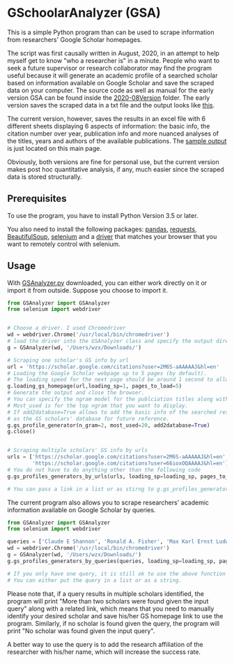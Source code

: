 # GSchoolarAnalyzer (GSA)
This is a simple Python program than can be used to scrape information from researchers' Google Scholar homepages. 

The script was first causally written in August, 2020, in an attempt to help myself get to know "who a researcher is" in a minute. People who want to seek a future supervisor or research collaborator may find the program useful because it will generate an academic profile of a searched scholar based on information available on Google Scholar and save the scraped data on your computer. The source code as well as manual for the early version GSA can be found inside the [2020-08Version](https://github.com/jaaack-wang/GSchoolarAnalyzer/tree/main/2020-08Version) folder. The early version saves the scraped data in a txt file and the output looks like [this](https://github.com/jaaack-wang/GSchoolarAnalyzer/blob/main/2020-08Version/GSA_output.png).

The current version, however, saves the results in an excel file with 6 different sheets displaying 6 aspects of information: the basic info, the citation number over year, publication info and more nuanced analyses of the titles, years and authors of the available publications. The [sample output](https://github.com/jaaack-wang/GSchoolarAnalyzer/blob/main/【Sample_Output】Ronald%20A.%20Fisher%20GSProfile_2021-04-27.xlsx) is just located on this main page. 

Obviously, both versions are fine for personal use, but the current version makes post hoc quantitative analysis, if any, much easier since the scraped data is stored structurally. 

## Prerequisites
To use the program, you have to install Python Version 3.5 or later. 

You also need to install the following packages: [pandas](https://pandas.pydata.org), [requests](https://pypi.org/project/requests/), [BeautifulSoup](https://pypi.org/project/beautifulsoup4/), [selenium](https://github.com/SeleniumHQ/selenium/tree/trunk/py) and a [driver](https://github.com/SeleniumHQ/selenium/tree/trunk/py#drivers) that matches your browser that you want to remotely control with selenium.

## Usage
With [GSAnalyzer.py](https://github.com/jaaack-wang/GSchoolarAnalyzer/blob/main/GSAnalyzer.py) downloaded, you can either work directly on it or import it from outside. Suppose you choose to import it.

```python
from GSAnalyzer import GSAnalyzer
from selenium import webdriver


# Choose a driver. I used Chromedriver
wd = webdriver.Chrome('/usr/local/bin/chromedriver')
# load the driver into the GSAnalyzer class and specify the output directory
g = GSAnalyzer(wd, '/Users/wzx/Downloads/')

# Scraping one scholar's GS info by url
url = 'https://scholar.google.com/citations?user=2M6S-aAAAAAJ&hl=en'
# Loading the Google Scholar webpage up to 5 pages (by default). 
# The loading speed for the next page should be around 1 second to allow it to be fully loaded. 
g.loading_gs_homepage(url,loading_sp=1, pages_to_load=5)
# Generate the output and close the browser.
# You can specify the ngram model for the publciation titles along with a default unigram.
# Most_used is for the top ngram that you want to display.
# If add2database=True allows to add the basic info of the searched researcher(s) into a excel file 
# as the GS scholars' database for future reference. 
g.gs_profile_generator(n_gram=2, most_used=20, add2database=True)
g.close()


# Scraping multiple scholars' GS info by urls
urls = ['https://scholar.google.com/citations?user=2M6S-aAAAAAJ&hl=en',
        'https://scholar.google.com/citations?user=66ioxOQAAAAJ&hl=en']
# You do not have to do anything other than the following code
g.gs_profiles_generators_by_urls(urls, loading_sp=loading_sp, pages_to_load=pages_to_load, n_gram=2, most_used=20, add2database=True))

# You can pass a link in a list or as stirng to g.gs_profiles_generators_by_urls() as well and it works same way. 

```

The current program also allows you to scrape researchers' academic information available on Google Scholar by queries. 
```python
from GSAnalyzer import GSAnalyzer
from selenium import webdriver

queries = ['Claude E Shannon', 'Ronald A. Fisher', 'Max Karl Ernst Ludwig Planck']
wd = webdriver.Chrome('/usr/local/bin/chromedriver')
g = GSAnalyzer(wd, '/Users/wzx/Downloads/')
g.gs_profiles_generators_by_queries(queries, loading_sp=loading_sp, pages_to_load=pages_to_load, n_gram=2, most_used=20, add2database=True)

# If you only have one query, it is still ok to use the above function directly.
# You can either put the query in a list or as a string.
```

Please note that, if a query results in multiple scholars identified, the program will print "More than two scholars were found given the input query" along with a related link, which means that you need to manually identify your desired scholar and save his/her GS homepage link to use the program. Similarly, if no scholar is found given the query, the program will print "No scholar was found given the input query".

A better way to use the query is to add the research affiliation of the researcher with his/her name, which will increase the success rate.
